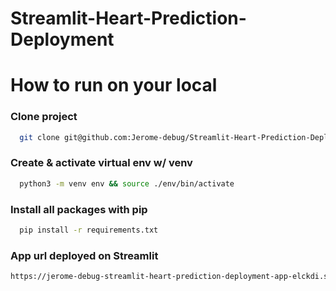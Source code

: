 # Streamlit-Heart-Prediction-Deployment

# How to run on your local
### Clone project
```sh
  git clone git@github.com:Jerome-debug/Streamlit-Heart-Prediction-Deployment.git
```

### Create & activate virtual env w/ venv
```sh
  python3 -m venv env && source ./env/bin/activate
```

### Install all packages with pip
```sh
  pip install -r requirements.txt
```

### App url deployed on Streamlit
```sh
https://jerome-debug-streamlit-heart-prediction-deployment-app-elckdi.streamlit.app/
```
